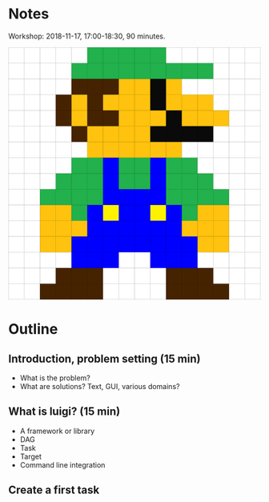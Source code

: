 # Notes

Workshop: 2018-11-17, 17:00-18:30, 90 minutes.

![](images/8_bit_luigi_by_raivcesleinadnayr-d3capc5.png)

# Outline

## Introduction, problem setting (15 min)

* What is the problem?
* What are solutions? Text, GUI, various domains? 

## What is luigi? (15 min)

* A framework or library
* DAG
* Task
* Target
* Command line integration

## Create a first task

